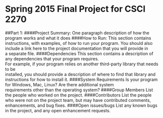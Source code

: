 # Spring 2015 Final Project for CSCI 2270 
##Part 1: 
####Project Summary:
One	paragraph description	of	how	the	program	works	and	what	it	does
####How to Run:
This	section contains	instructions,	with	examples,	of	how	to	run	your	program.	You	
should	also	include	a	link	here	to	the	project	documentation	that	you	will	provide	in	
a	separate	file.
####Dependencies
This	section	contains	a	description	of	any	dependencies	that	your	program	requires.	
For	example,	if	your	program	relies	on	another	third-party	library	that	needs	to	be	
installed,	you	should	provide	a	description	of	where	to	find	that	library	and	
instructions	for	how	to	install	it.
####System	Requirements
Is	your	program	for	Windows,	Mac,	Linux?	Are	there	additional	system	
requirements other	than	the	operating	system?
####Group	Members
List	the	people	who	worked	on	the	project.
####Contributors
List	the	people	who	were	not	on	the	project	team,	but	may	have	contributed	
comments,	enhancements,	and	bug	fixes.
####Open	issues/bugs
List	any	known	bugs	in	the	project,	and	any	open	enhancement	requests.
